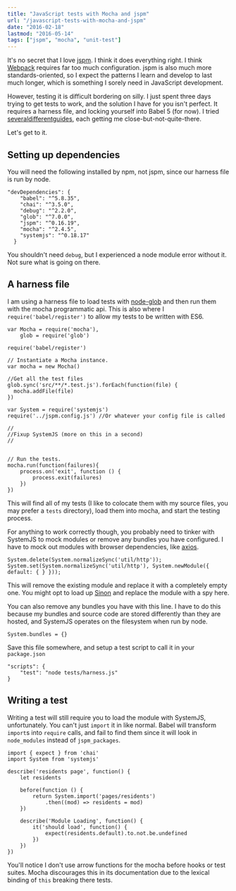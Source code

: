 ```yaml
---
title: "JavaScript tests with Mocha and jspm"
url: "/javascript-tests-with-mocha-and-jspm"
date: "2016-02-18"
lastmod: "2016-05-14"
tags: ["jspm", "mocha", "unit-test"]
---
```


It's no secret that I love [jspm](http://jspm.io/). I think it does everything right. I think [Webpack](https://webpack.github.io/) requires far too much configuration. jspm is also much more standards-oriented, so I expect the patterns I learn and develop to last much longer, which is something I sorely need in JavaScript development.

However, testing it is difficult bordering on silly. I just spent three days trying to get tests to work, and the solution I have for you isn't perfect. It requires a harness file, and locking yourself into Babel 5 (for now). I tried [several](http://www.aptoma.com/es6-code-coverage-babel-jspm-karma-jasmine-istanbul/)[different](http://dancras.co.uk/2015/12/31/using-mocha-with-jspm.html)[guides](http://vadosware.com/2016/01/02/using-mocha-with-jspm/), each getting me close-but-not-quite-there.

Let's get to it.

## Setting up dependencies

You will need the following installed by npm, not jspm, since our harness file is run by node.

    "devDependencies": {
        "babel": "^5.8.35",
        "chai": "^3.5.0",
        "debug": "^2.2.0",
        "glob": "^7.0.0",
        "jspm": "^0.16.19",
        "mocha": "^2.4.5",
        "systemjs": "^0.18.17"
      }
    

You shouldn't need `debug`, but I experienced a node module error without it. Not sure what is going on there.

## A harness file

I am using a harness file to load tests with [node-glob](https://github.com/isaacs/node-glob) and then run them with the mocha programmatic api. This is also where I `require('babel/register')` to allow my tests to be written with ES6.

    var Mocha = require('mocha'),
        glob = require('glob')
    
    require('babel/register')
    
    // Instantiate a Mocha instance.
    var mocha = new Mocha()
    
    //Get all the test files
    glob.sync('src/**/*.test.js').forEach(function(file) {
      mocha.addFile(file)
    })
    
    var System = require('systemjs')
    require('../jspm.config.js') //Or whatever your config file is called
    
    //
    //Fixup SystemJS (more on this in a second)
    //
    
    
    // Run the tests.
    mocha.run(function(failures){
        process.on('exit', function () {
            process.exit(failures)
        })
    })
    

This will find all of my tests (I like to colocate them with my source files, you may prefer a `tests` directory), load them into mocha, and start the testing process.

For anything to work correctly though, you probably need to tinker with SystemJS to mock modules or remove any bundles you have configured. I have to mock out modules with browser dependencies, like [axios](https://github.com/mzabriskie/axios).

    System.delete(System.normalizeSync('util/http'));
    System.set(System.normalizeSync('util/http'), System.newModule({ default: { } }));
    

This will remove the existing module and replace it with a completely empty one. You might opt to load up [Sinon](http://sinonjs.org/) and replace the module with a spy here.

You can also remove any bundles you have with this line. I have to do this because my bundles and source code are stored differently than they are hosted, and SystemJS operates on the filesystem when run by node.

    System.bundles = {}
    

Save this file somewhere, and setup a test script to call it in your `package.json`

    "scripts": {
        "test": "node tests/harness.js"
    }
    

## Writing a test

Writing a test will still require you to load the module with SystemJS, unfortunately. You can't just `import` it in like normal. Babel will transform `import`s into `require` calls, and fail to find them since it will look in `node_modules` instead of `jspm_packages`.

    import { expect } from 'chai'
    import System from 'systemjs'
    
    describe('residents page', function() {
        let residents
    
        before(function () {
            return System.import('pages/residents')
                .then((mod) => residents = mod)
        })
    
        describe('Module Loading', function() {
            it('should load', function() {
                expect(residents.default).to.not.be.undefined
            })
        })
    })
    

You'll notice I don't use arrow functions for the mocha before hooks or test suites. Mocha discourages this in its documentation due to the lexical binding of `this` breaking there tests.
